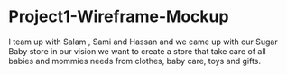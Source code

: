 # Project1-Wireframe-Mockup
I team up with Salam , Sami and Hassan and we came up with our Sugar Baby store in our vision we want to create a store that take care of all babies and mommies needs from clothes, baby care, toys and gifts.
